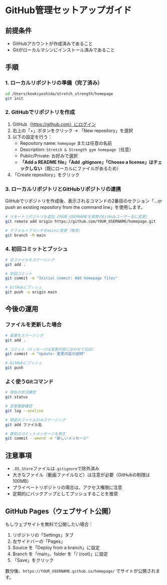 # GitHub管理セットアップガイド

## 前提条件
- GitHubアカウントが作成済みであること
- Gitがローカルマシンにインストール済みであること

## 手順

### 1. ローカルリポジトリの準備（完了済み）
```bash
cd /Users/koukiyoshida/stretch_strength/homepage
git init
```

### 2. GitHubでリポジトリを作成
1. GitHub（https://github.com）にログイン
2. 右上の「+」ボタンをクリック → 「New repository」を選択
3. 以下の設定を行う：
   - Repository name: `homepage` または任意の名前
   - Description: `Stretch & Strength gym homepage`（任意）
   - Public/Private: お好みで選択
   - **「Add a README file」「Add .gitignore」「Choose a license」はチェックしない**（既にローカルにファイルがあるため）
4. 「Create repository」をクリック

### 3. ローカルリポジトリとGitHubリポジトリの連携
GitHubでリポジトリを作成後、表示されるコマンドの2番目のセクション「…or push an existing repository from the command line」を使用します。

```bash
# リモートリポジトリを追加（YOUR_USERNAMEを実際のGitHubユーザー名に変更）
git remote add origin https://github.com/YOUR_USERNAME/homepage.git

# デフォルトブランチをmainに変更（推奨）
git branch -M main
```

### 4. 初回コミットとプッシュ
```bash
# 全ファイルをステージング
git add .

# 初回コミット
git commit -m "Initial commit: Add homepage files"

# GitHubにプッシュ
git push -u origin main
```

## 今後の運用

### ファイルを更新した場合
```bash
# 変更をステージング
git add .

# コミット（メッセージは変更内容に合わせて記述）
git commit -m "Update: 変更内容の説明"

# GitHubにプッシュ
git push
```

### よく使うGitコマンド
```bash
# 現在の状況確認
git status

# 変更履歴確認
git log --oneline

# 特定のファイルのみステージング
git add ファイル名

# 直前のコミットメッセージを修正
git commit --amend -m "新しいメッセージ"
```

## 注意事項
- `.DS_Store`ファイルは`.gitignore`で除外済み
- 大きなファイル（動画ファイルなど）は注意が必要（GitHubの制限は100MB）
- プライベートリポジトリの場合は、アクセス権限に注意
- 定期的にバックアップとしてプッシュすることを推奨

## GitHub Pages（ウェブサイト公開）
もしウェブサイトを無料で公開したい場合：
1. リポジトリの「Settings」タブ
2. 左サイドバーの「Pages」
3. Source を「Deploy from a branch」に設定
4. Branch を「main」、folder を「/ (root)」に設定
5. 「Save」をクリック

数分後、`https://YOUR_USERNAME.github.io/homepage/` でサイトが公開されます。 